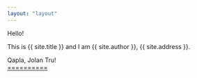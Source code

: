 ```yaml
---
layout: "layout"
---
```


Hello!

This is {{ site.title }} and I am {{ site.author }}, {{ site.address }}.

Qapla, Jolan Tru!<br>[====](GitHubPages/)[======](REPORT/)

